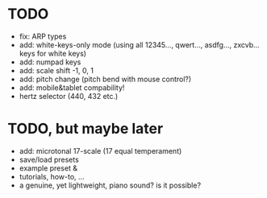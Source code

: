 # TODO
- fix: ARP types
- add: white-keys-only mode (using all 12345..., qwert..., asdfg..., zxcvb... keys for white keys)
- add: numpad keys
- add: scale shift -1, 0, 1
- add: pitch change (pitch bend with mouse control?)
- add: mobile&tablet compability!
- hertz selector (440, 432 etc.)

# TODO, but maybe later
- add: microtonal 17-scale (17 equal temperament)
- save/load presets
- example preset &
- tutorials, how-to, ...
- a genuine, yet lightweight, piano sound? is it possible?
